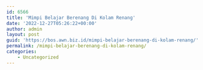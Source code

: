 ```yaml
---
id: 6566
title: 'Mimpi Belajar Berenang Di Kolam Renang'
date: '2022-12-27T05:26:22+00:00'
author: admin
layout: post
guid: 'https://bos.awn.biz.id/mimpi-belajar-berenang-di-kolam-renang/'
permalink: /mimpi-belajar-berenang-di-kolam-renang/
categories:
    - Uncategorized
---
```


